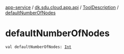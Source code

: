 [app-service](../../index.md) / [dk.sdu.cloud.app.api](../index.md) / [ToolDescription](index.md) / [defaultNumberOfNodes](./default-number-of-nodes.md)

# defaultNumberOfNodes

`val defaultNumberOfNodes: `[`Int`](https://kotlinlang.org/api/latest/jvm/stdlib/kotlin/-int/index.html)